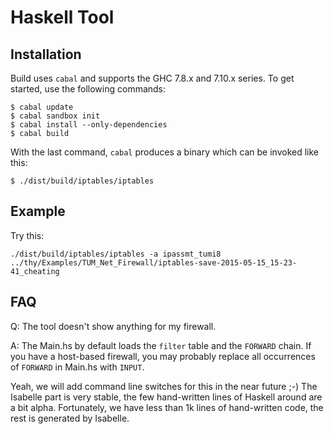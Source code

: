 Haskell Tool
============


## Installation

Build uses `cabal` and supports the GHC 7.8.x and 7.10.x series.
To get started, use the following commands:

```
$ cabal update
$ cabal sandbox init
$ cabal install --only-dependencies
$ cabal build
```

With the last command, `cabal` produces a binary which can be invoked like this:

```
$ ./dist/build/iptables/iptables
```


## Example

Try this:

```
./dist/build/iptables/iptables -a ipassmt_tumi8 ../thy/Examples/TUM_Net_Firewall/iptables-save-2015-05-15_15-23-41_cheating
```


## FAQ

Q: The tool doesn't show anything for my firewall.

A: The Main.hs by default loads the `filter` table and the `FORWARD` chain. If you have a host-based firewall, you may probably replace all occurrences of `FORWARD` in Main.hs with `INPUT`.


Yeah, we will add command line switches for this in the near future ;-) The Isabelle part is very stable, the few hand-written lines of Haskell around are a bit alpha. Fortunately, we have less than 1k lines of hand-written code, the rest is generated by Isabelle.
